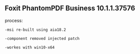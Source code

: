 Foxit PhantomPDF Business 10.1.1.37576
--------------------------------------


process:

	-msi re-built using aia18.2
  
	-component removed injected patch
  
	-workes with win10-x64
  
  
